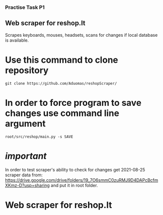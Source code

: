 ### Practise Task P1
## Web scraper for reshop.lt

Scrapes keyboards, mouses, headsets, scans for changes if local database is available.

# Use this command to clone repository
`git clone https://github.com/Aduomas/reshopScraper/`

# In order to force program to save changes use command line argument 
`root/src/reshop/main.py -s SAVE`

# *important*

In order to test scraper's ability to check for changes get 2021-08-25 scraper data from:
https://drive.google.com/drive/folders/19_7O6smmC0zuRMJ9D4DAPcBcfmXKmz-D?usp=sharing and put it in root folder.

# Web scraper for reshop.lt
